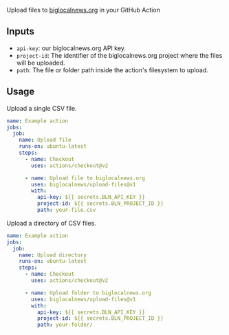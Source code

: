 Upload files to [biglocalnews.org](https://biglocalnews.org) in your GitHub Action

## Inputs

* `api-key`: our biglocalnews.org API key.
* `project-id`: The identifier of the biglocalnews.org project where the files will be uploaded.
* `path`: The file or folder path inside the action's filesystem to upload.

## Usage

Upload a single CSV file.

```yaml
name: Example action
jobs:
  job:
    name: Upload file
    runs-on: ubuntu-latest
    steps:
      - name: Checkout
        uses: actions/checkout@v2

      - name: Upload file to biglocalnews.org
        uses: biglocalnews/upload-files@v1
        with:
          api-key: ${{ secrets.BLN_API_KEY }}
          project-id: ${{ secrets.BLN_PROJECT_ID }}
          path: your-file.csv
```

Upload a directory of CSV files.

```yaml
name: Example action
jobs:
  job:
    name: Upload directory
    runs-on: ubuntu-latest
    steps:
      - name: Checkout
        uses: actions/checkout@v2

      - name: Upload folder to biglocalnews.org
        uses: biglocalnews/upload-files@v1
        with:
          api-key: ${{ secrets.BLN_API_KEY }}
          project-id: ${{ secrets.BLN_PROJECT_ID }}
          path: your-folder/
```
